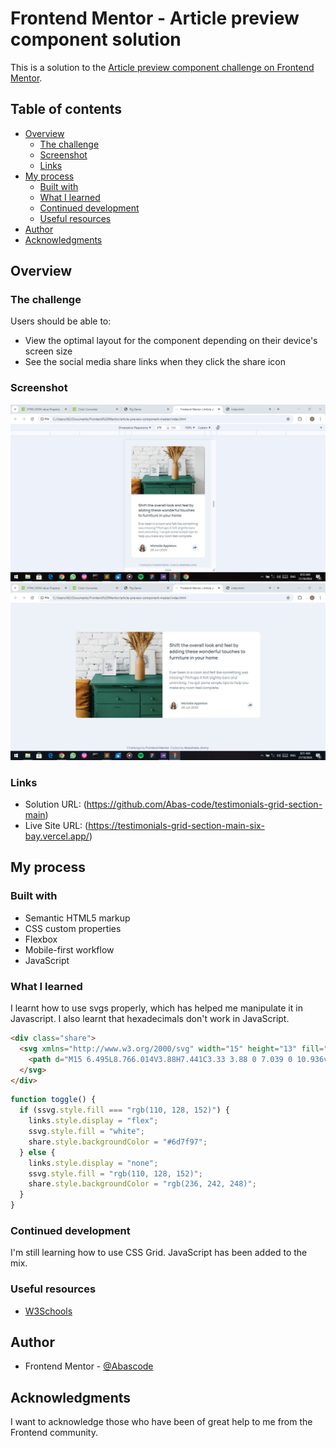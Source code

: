 # Frontend Mentor - Article preview component solution

This is a solution to the [Article preview component challenge on Frontend Mentor](https://www.frontendmentor.io/challenges/article-preview-component-dYBN_pYFT).

## Table of contents

- [Overview](#overview)
  - [The challenge](#the-challenge)
  - [Screenshot](#screenshot)
  - [Links](#links)
- [My process](#my-process)
  - [Built with](#built-with)
  - [What I learned](#what-i-learned)
  - [Continued development](#continued-development)
  - [Useful resources](#useful-resources)
- [Author](#author)
- [Acknowledgments](#acknowledgments)


## Overview

### The challenge

Users should be able to:
- View the optimal layout for the component depending on their device's screen size
- See the social media share links when they click the share icon

### Screenshot

![mobile view](./design/mobile-design.jpg)
![desktop view](./design/desktop-design.jpg)

### Links

- Solution URL: (https://github.com/Abas-code/testimonials-grid-section-main)
- Live Site URL: (https://testimonials-grid-section-main-six-bay.vercel.app/)

## My process

### Built with

- Semantic HTML5 markup
- CSS custom properties
- Flexbox
- Mobile-first workflow
- JavaScript

### What I learned

I learnt how to use svgs properly, which has helped me manipulate it in Javascript. I also learnt that hexadecimals don't work in JavaScript.

```html
<div class="share">
  <svg xmlns="http://www.w3.org/2000/svg" width="15" height="13" fill="rgb(110, 128, 152)" class="share-svg">
    <path d="M15 6.495L8.766.014V3.88H7.441C3.33 3.88 0 7.039 0 10.936v2.049l.589-.612C2.59 10.294 5.422 9.11 8.39 9.11h.375v3.867L15 6.495z"/>
  </svg>
</div>
```
```js
function toggle() {
  if (ssvg.style.fill === "rgb(110, 128, 152)") {
    links.style.display = "flex";
    ssvg.style.fill = "white";
    share.style.backgroundColor = "#6d7f97";
  } else {
    links.style.display = "none";
    ssvg.style.fill = "rgb(110, 128, 152)";
    share.style.backgroundColor = "rgb(236, 242, 248)";
  }
}
```

### Continued development

I'm still learning how to use CSS Grid. JavaScript has been added to the mix.

### Useful resources

- [W3Schools](https://www.w3schools.com)


## Author

- Frontend Mentor - [@Abascode](https://www.frontendmentor.io/profile/Abascode)


## Acknowledgments

I want to acknowledge those who have been of great help to me from the Frontend community.
